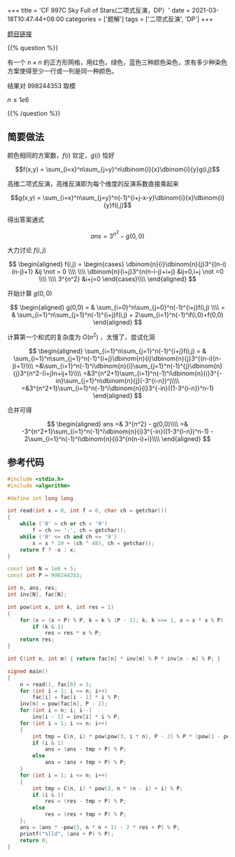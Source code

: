 +++
title = 'CF 997C Sky Full of Stars(二项式反演，DP）'
date = 2021-03-18T10:47:44+08:00
categories = ['题解']
tags = ['二项式反演', 'DP']
+++

[题目链接](http://codeforces.com/problemset/problem/997/C)

{{% question %}}

有一个 $n \times n$ 的正方形网格，用红色，绿色，蓝色三种颜色染色，求有多少种染色方案使得至少一行或一列是同一种颜色。
  
结果对 $998244353$ 取模

$n \leq 1e6$

{{% /question %}}

<!--more-->

## 简要做法

颜色相同的方案数，$f(i)$ 钦定，$g(i)$ 恰好

$$f(x,y) = \sum_{i=x}^n\sum_{j=y}^n\dbinom{i}{x}\dbinom{i}{y}g(i,j)$$

高维二项式反演，高维反演即为每个维度的反演系数直接乘起来

$$g(x,y) = \sum_{i=x}^n\sum_{j=y}^n(-1)^{i+j-x-y}\dbinom{i}{x}\dbinom{i}{y}f(i,j)$$

得出答案通式

$$ans=3^{n^2} - g(0,0)$$

大力讨论 $f(i,j)$

$$
\begin{aligned}
f(i,j) =
\begin{cases}
	\dbinom{n}{i}\dbinom{n}{j}3^{(n-i)(n-j)+1} &ij \not = 0 \\\\
	\\\\
	\dbinom{n}{i+j}3^{n(n-i-j)+i+j} &ij=0,i+j \not =0 \\\\
	\\\\
	3^{n^2} &i+j=0
\end{cases}\\\\
\end{aligned}
$$

开始计算 $g(0,0)$

$$
\begin{aligned}
g(0,0) = & \sum_{i=0}^n\sum_{j=0}^n(-1)^{i+j}f(i,j) \\\\
= & \sum_{i=1}^n\sum_{j=1}^n(-1)^{i+j}f(i,j) + 2\sum_{i=1}^n(-1)^if(i,0)+f(0,0)
\end{aligned}
$$

计算第一个和式的复杂度为 $O(n^2)$ ，太慢了，尝试化简

$$
\begin{aligned}
\sum_{i=1}^n\sum_{j=1}^n(-1)^{i+j}f(i,j) = & \sum_{i=1}^n\sum_{j=1}^n(-1)^{i+j}\dbinom{n}{i}\dbinom{n}{j}3^{(n-i)(n-j)+1}\\\\
=&\sum_{i=1}^n(-1)^i\dbinom{n}{i}\sum_{j=1}^n(-1)^{j}\dbinom{n}{j}3^{n^2-(i+j)n+ij+1}\\\\
=&3^{n^2+1}\sum_{i=1}^n(-1)^i\dbinom{n}{i}3^{-in}\sum_{j=1}^n\dbinom{n}{j}(-3^{i-n})^j\\\\
=&3^{n^2+1}\sum_{i=1}^n(-1)^i\dbinom{n}{i}3^{-in}((1-3^{i-n})^n-1)
\end{aligned}
$$

合并可得

$$
\begin{aligned}
ans =& 3^{n^2} - g(0,0)\\\\
=& -3^{n^2+1}\sum_{i=1}^n(-1)^i\dbinom{n}{i}3^{-in}((1-3^{i-n})^n-1) - 2\sum_{i=1}^n(-1)^i\dbinom{n}{i}3^{n(n-i)+i}\\\\
\end{aligned}
$$

## 参考代码

```cpp
#include <stdio.h>
#include <algorithm>

#define int long long

int read(int x = 0, int f = 0, char ch = getchar())
{
    while ('0' > ch or ch > '9')
        f = ch == '-', ch = getchar();
    while ('0' <= ch and ch <= '9')
        x = x * 10 + (ch ^ 48), ch = getchar();
    return f ? -x : x;
}

const int N = 1e6 + 5;
const int P = 998244353;

int n, ans, res;
int inv[N], fac[N];

int pow(int x, int k, int res = 1)
{
    for (x = (x + P) % P, k = k % (P - 1); k; k >>= 1, x = x * x % P)
        if (k & 1)
            res = res * x % P;
    return res;
}

int C(int n, int m) { return fac[n] * inv[m] % P * inv[n - m] % P; }

signed main()
{
    n = read(), fac[0] = 1;
    for (int i = 1; i <= n; i++)
        fac[i] = fac[i - 1] * i % P;
    inv[n] = pow(fac[n], P - 2);
    for (int i = n; i; i--)
        inv[i - 1] = inv[i] * i % P;
    for (int i = 1; i <= n; i++)
    {
        int tmp = C(n, i) * pow(pow(3, i * n), P - 2) % P * (pow(1 - pow(pow(3, n - i), P - 2), n) - 1 + P) % P;
        if (i & 1)
            ans = (ans - tmp + P) % P;
        else
            ans = (ans + tmp + P) % P;
    }
    for (int i = 1; i <= n; i++)
    {
        int tmp = C(n, i) * pow(3, n * (n - i) + i) % P;
        if (i & 1)
            res = (res - tmp + P) % P;
        else
            res = (res + tmp + P) % P;
    };
    ans = (ans * -pow(3, n * n + 1) - 2 * res + P) % P;
    printf("%lld", (ans + P) % P);
    return 0;
}
```
